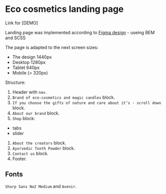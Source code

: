 # Eco cosmetics landing page

Link for [DEMO]

Landing page was implemented according to [Figma design](https://www.figma.com/file/Fz588JKGuPS2Bk21De4KE5/Brand-of-eco-cosmetics-_FE-students?node-id=21779%3A631&t=Gtk1Kj4TKq6BJit2-1) - useing BEM and SCSS

The page is adapted to the next screen sizes:
- The design 1440px
- Desktop 1280px
- Tablet 640px
- Mobile (> 320px)

Structure:

1. Header with `nav`.
1. `Brand of eco-cosmetics and magic candles` block.
1. `If you choose the gifts of nature and care about it’s - scroll down` block.
1. `About our brand` block.
1. `Shop` block:
  -  tabs
  -  slider
1. `About the creators` block.
1. `Ayurvedic Tooth Powder` block.
1. `Contact us` block.
1. Footer.

## Fonts
`Sharp Sans No2 Medium` and `Avenir`.
